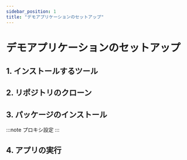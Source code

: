 ```yaml
---
sidebar_position: 1
title: "デモアプリケーションのセットアップ"
---
```


# デモアプリケーションのセットアップ

## 1. インストールするツール

## 2. リポジトリのクローン

## 3. パッケージのインストール

:::note プロキシ設定
:::

## 4. アプリの実行
